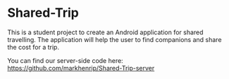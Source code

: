 # Shared-Trip  
This is a student project to create an Android application for shared travelling. The application will help the user to find companions and share the cost for a trip. 

You can find our server-side code here: https://github.com/markhenrip/Shared-Trip-server
